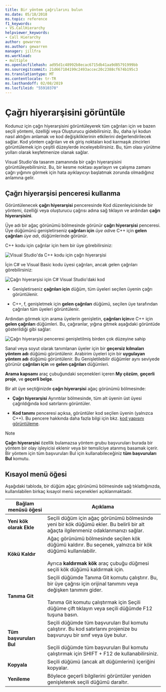 ```yaml
---
title: Bir yöntem çağrılarını bulun
ms.date: 05/18/2018
ms.topic: reference
f1_keywords:
- VS.CallHierarchy
helpviewer_keywords:
- Call Hierarchy
author: gewarren
ms.author: gewarren
manager: jillfra
ms.workload:
- multiple
ms.openlocfilehash: ad95d1c48992b8ecac6715db41aa9d85791999bb
ms.sourcegitcommit: 21d667104199c2493accec20c2388cf674b195c3
ms.translationtype: MT
ms.contentlocale: tr-TR
ms.lasthandoff: 02/08/2019
ms.locfileid: "55910370"
---
```

# <a name="view-call-hierarchy"></a>Çağrı hiyerarşisini görüntüle

Kodunuz için çağrı hiyerarşisini görüntüleyerek tüm çağrıları için ve bazen seçili yöntemi, özelliği veya Oluşturucu gidebilirsiniz. Bu, daha iyi kodun nasıl aktığını anlamak ve kod değişikliklerinin etkilerini değerlendirilecek sağlar. Kod yöntem çağrıları ve ek giriş noktaları kod karmaşık zincirleri görüntülemek için çeşitli düzeylerde inceleyebilirsiniz. Bu, tüm olası yürütme yolları olarak keşfetmenize olanak sağlar.

Visual Studio'da tasarım zamanında bir çağrı hiyerarşisini görüntüleyebilirsiniz. Bu, bir kesme noktası ayarlayın ve çalışma zamanı çağrı yığınını görmek için hata ayıklayıcıyı başlatmak zorunda olmadığınız anlamına gelir.

## <a name="use-the-call-hierarchy-window"></a>Çağrı hiyerarşisi penceresi kullanma

Görüntülenecek **çağrı hiyerarşisi** penceresinde Kod düzenleyicisinde bir yöntemi, özelliği veya oluşturucu çağrısı adına sağ tıklayın ve ardından **çağrı hiyerarşisini**.

Üye adı bir ağaç görünümü bölmesinde görünür **çağrı hiyerarşisi** penceresi. Üye düğümünü genişletirseniz **çağrıları için** *üye adı*ve C++ için **gelen çağrıları** *üye adı*, düğümlerinde görünür.

C++ kodu için çağrılar için hem bir üye görebilirsiniz:

![Visual Studio'da C++ kodu için çağrı hiyerarşisi](media/call-hierarchy-cpp.png)

İçin C# ve Visual Basic kodu üyesi çağrıları, ancak gelen çağrıları görebilirsiniz:

![Çağrı hiyerarşisi için C# Visual Studio'daki kod](media/call-hierarchy-csharp.png)

- Genişletirseniz **çağrıları için** düğüm, tüm üyeleri seçilen üyenin çağrı görüntülenir.

- C++, f, genişletmek için **gelen çağrıları** düğümü, seçilen üye tarafından çağrılan tüm üyeleri görüntülenir.

Ardından görmek için arama üyelerin genişletin, **çağrıları için**ve C++ için **gelen çağrıları** düğümleri. Bu, çağıranlar, yığına gitmek aşağıdaki görüntüde gösterildiği gibi sağlar:

![Çağrı hiyerarşisi penceresi genişletilmiş birden çok düzeyine sahip](media/call-hierarchy-csharp-expanded.png)

Sanal veya soyut olarak tanımlanan üyeler için bir **geçersiz kılmaları yöntem adı** düğümü görüntülenir. Arabirim üyeleri için bir **uygulayan yöntem adı** düğümü görüntülenir. Bu Genişletilebilir düğümler aynı seviyede görünür **çağrıları için** ve **gelen çağrıları** düğümleri.

**Arama kapsamı** araç çubuğundaki seçenekleri içeren **My çözüm**, **geçerli proje**, ve **geçerli belge**.

Bir alt üye seçtiğinizde **çağrı hiyerarşisi** ağaç görünümü bölmesinde:

- **Çağrı hiyerarşisi** Ayrıntılar bölmesinde, tüm alt üyenin üst üyesi çağrıldığında kod satırlarını görüntüler.

- **Kod tanımı** penceresi açıksa, görüntüler kod seçilen üyenin (yalnızca C++). Bu pencere hakkında daha fazla bilgi için bkz. [kod yapısını görüntüleme](../../ide/viewing-the-structure-of-code.md).

> [!NOTE]
> **Çağrı hiyerarşisi** özellik bulamazsa yöntem grubu başvuruları burada bir yöntem bir olay işleyicisi eklenir veya bir temsilciye atanmış basamak içerir. Bir yöntem için tüm başvuruları Bul için kullanabileceğiniz **tüm başvuruları Bul** komutu.

## <a name="shortcut-menu-items"></a>Kısayol menü öğesi

Aşağıdaki tabloda, bir düğüm ağaç görünümü bölmesinde sağ tıklattığınızda, kullanılabilen birkaç kısayol menü seçenekleri açıklanmaktadır.

|Bağlam menüsü öğesi|Açıklama|
| - |-----------------|
|**Yeni kök olarak Ekle**|Seçili düğüm için ağaç görünümü bölmesinde yeni bir kök düğümü ekler. Bu belirli bir alt ağaçta ilgilenmeniz odaklanmanızı sağlar.|
|**Kökü Kaldır**|Ağaç görünümü bölmesinde seçilen kök düğümü kaldırır. Bu seçenek, yalnızca bir kök düğümü kullanılabilir.<br /><br /> Ayrıca **kaldırmak kök** araç çubuğu düğmesi seçili kök düğümü kaldırmak için.|
|**Tanıma Git**|Seçili düğümde Tanıma Git komutu çalıştırır. Bu, bir üye çağrısı için orijinal tanımını veya değişken tanımını gider.<br /><br /> Tanıma Git komutu çalıştırmak için Seçili düğüme çift tıklayın veya seçili düğümde F12 tuşuna basın.|
|**Tüm başvuruları Bul**|Seçili düğümde tüm başvuruları Bul komutu çalıştırır. Bu kod satırlarını projenize bu başvuruyu bir sınıf veya üye bulur.<br /><br /> Seçili düğümde tüm başvuruları Bul komutu çalıştırmak için SHIFT + F12 de kullanabilirsiniz.|
|**Kopyala**|Seçili düğümü (ancak alt düğümlerini) içeriğini kopyalar.|
|**Yenileme**|Böylece geçerli bilgilerini görüntüler yeniden genişleterek seçili düğümü daraltır.|